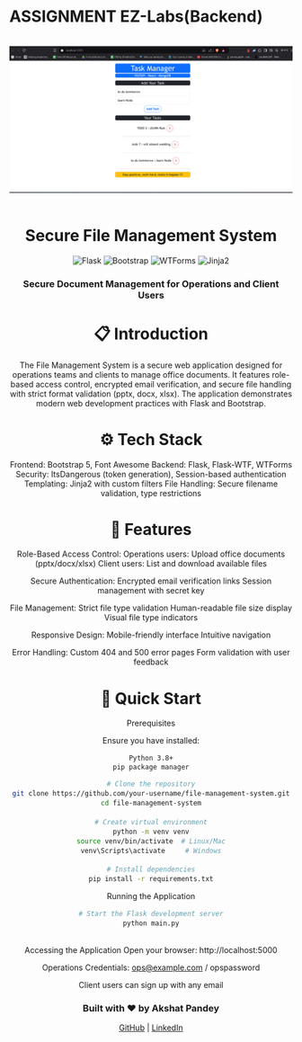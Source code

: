 # ASSIGNMENT EZ-Labs(Backend) #
 <div align="center"> <br />   <img src= "https://github.com/Akpan123/project_reachify/blob/main/frontend/public/SITE%20IMAGE.png" alt="Project Banner"> <br /> <div align="center"> <br /> <h1>Secure File Management System</h1> <div> <img src="https://img.shields.io/badge/-Flask-black?style=for-the-badge&logoColor=white&logo=flask&color=000000" alt="Flask" /> <img src="https://img.shields.io/badge/-Bootstrap-black?style=for-the-badge&logoColor=white&logo=bootstrap&color=7952B3" alt="Bootstrap" /> <img src="https://img.shields.io/badge/-WTForms-black?style=for-the-badge&logoColor=white&logo=python&color=3776AB" alt="WTForms" /> <img src="https://img.shields.io/badge/-Jinja2-black?style=for-the-badge&logoColor=white&logo=jinja&color=B41717" alt="Jinja2" /> </div> <h3 align="center">Secure Document Management for Operations and Client Users</h3> </div>
  
# 📋 Introduction #
The File Management System is a secure web application designed for operations teams and clients to manage office documents. It features role-based access control, encrypted email verification, and secure file handling with strict format validation (pptx, docx, xlsx). The application demonstrates modern web development practices with Flask and Bootstrap.

# ⚙️ Tech Stack #

Frontend: Bootstrap 5, Font Awesome
Backend: Flask, Flask-WTF, WTForms
Security: ItsDangerous (token generation), Session-based authentication
Templating: Jinja2 with custom filters
File Handling: Secure filename validation, type restrictions


# 🌟 Features #

Role-Based Access Control:
    Operations users: Upload office documents (pptx/docx/xlsx)
    Client users: List and download available files
    
Secure Authentication:
    Encrypted email verification links
    Session management with secret key

File Management:
    Strict file type validation
    Human-readable file size display
    Visual file type indicators
    
Responsive Design:
    Mobile-friendly interface
    Intuitive navigation

Error Handling:
    Custom 404 and 500 error pages
    Form validation with user feedback


# 🤸 Quick Start #

Prerequisites

Ensure you have installed:

    Python 3.8+
    pip package manager
  


```bash
# Clone the repository
git clone https://github.com/your-username/file-management-system.git
cd file-management-system

# Create virtual environment
python -m venv venv
source venv/bin/activate  # Linux/Mac
venv\Scripts\activate     # Windows

# Install dependencies
pip install -r requirements.txt
```
Running the Application
<br>
```bash
# Start the Flask development server
python main.py
```
<br>
Accessing the Application
Open your browser: http://localhost:5000

Operations Credentials: ops@example.com / opspassword

Client users can sign up with any email


<div align="center"> <h3>Built with ❤️ by Akshat Pandey</h3> <a href="https://github.com/Akpan123">GitHub</a> | <a href="https://linkedin.com/in/akshat-pandey-7397b7258/">LinkedIn</a> </div>
